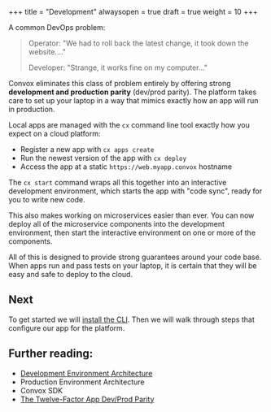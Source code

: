 +++
title = "Development"
alwaysopen = true
draft = true
weight = 10
+++

A common DevOps problem:

> Operator: "We had to roll back the latest change, it took down the website...."
>
> Developer: "Strange, it works fine on my computer..."

Convox eliminates this class of problem entirely by offering strong **development and production parity** (dev/prod parity). The platform takes care to set up your laptop in a way that mimics exactly how an app will run in production.

Local apps are managed with the `cx` command line tool exactly how you expect on a cloud platform:

* Register a new app with `cx apps create`
* Run the newest version of the app with `cx deploy`
* Access the app at a static `https://web.myapp.convox` hostname

The `cx start` command wraps all this together into an interactive development environment, which starts the app with "code sync", ready for you to write new code.

This also makes working on microservices easier than ever. You can now deploy all of the microservice components into the development environment, then start the interactive environment on one or more of the components.

All of this is designed to provide strong guarantees around your code base. When apps run and pass tests on your laptop, it is certain that they will be easy and safe to deploy to the cloud.

## Next

To get started we will [install the CLI](/development/cli/). Then we will walk through steps that configure our app for the platform.

## Further reading:

* [Development Environment Architecture](/advanced/dev_arch/)
* Production Environment Architecture
* Convox SDK
* [The Twelve-Factor App Dev/Prod Parity](https://12factor.net/dev-prod-parity)
